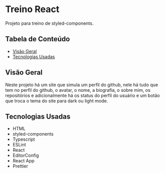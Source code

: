 # Treino React

Projeto para treino de styled-components.

## Tabela de Conteúdo

- [Visão Geral](#vis%C3%A3o-geral)
- [Tecnologias Usadas](#tecnologias-usadas)

## Visão Geral

Neste projeto há um site que simula um perfil do github, nele há tudo que tem no perfil do github, o avatar, o nome, a biografia, o sobre mim, os repositórios e adicionalmente há os status do perfil do usuário e um botão que troca o tema do site para dark ou light mode.

## Tecnologias Usadas

- HTML
- styled-components
- Typescript
- ESLint
- React
- EditorConfig
- React App
- Prettier
